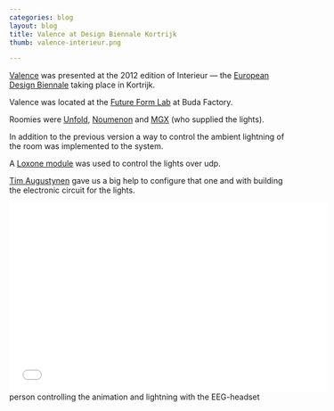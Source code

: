```yaml
---
categories: blog
layout: blog
title: Valence at Design Biennale Kortrijk
thumb: valence-interieur.png

---
```


[Valence](http://www.emrg.be/projects/valence.html) was presented at the 2012 edition of Interieur — the [European Design Biennale](http://www.interieur.be/) taking place in Kortrijk.

Valence was located at the [Future Form Lab](http://www.interieur.be/programme/future-form-lab) at Buda Factory. 

Roomies were [Unfold](http://unfold.be/pages/projects), [Noumenon](http://www.noumenon.eu/) and [MGX](http://www.mgxbymaterialise.com/) (who supplied the lights).

In addition to the previous version a way to control the ambient lightning of the room was implemented to the system. 

A [Loxone module](http://www.loxone.com/) was used to control the lights over udp. 

[Tim Augustynen](http://www.rockstarrecordings.be/) gave us a big help to configure that one and with building the electronic circuit for the lights.


<object classid="clsid:02BF25D5-8C17-4B23-BC80-D3488ABDDC6B" width="570"
        height="340" codebase="http://www.apple.com/qtactivex/qtplugin.cab">
        <param name="src" value="../../../../media/gallery/valence.m4v" />
        <param name="autoplay" value="true" />
        <param name="controller" value="true" />
        <param name="loop" value="true" />
        <embed src="../../../../media/gallery/valence.m4v" width="570" height="340" autoplay="true" 
        controller="true" loop="false" pluginspage="http://www.apple.com/quicktime/download/">
        </embed>
</object>
person controlling the animation and lightning with the EEG-headset